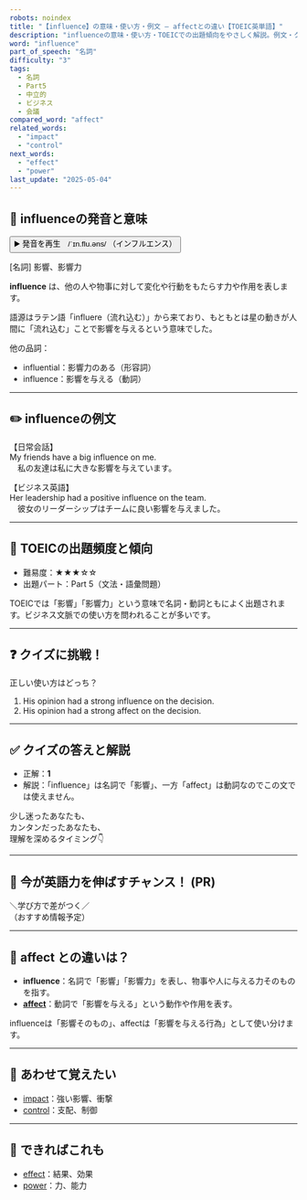 ```yaml
---
robots: noindex
title: "【influence】の意味・使い方・例文 ― affectとの違い【TOEIC英単語】"
description: "influenceの意味・使い方・TOEICでの出題傾向をやさしく解説。例文・クイズ付きでaffectとの違いもわかりやすく学べます。"
word: "influence"
part_of_speech: "名詞"
difficulty: "3"
tags:
  - 名詞
  - Part5
  - 中立的
  - ビジネス
  - 会議
compared_word: "affect"
related_words:
  - "impact"
  - "control"
next_words:
  - "effect"
  - "power"
last_update: "2025-05-04"
---
```


## 🔰 influenceの発音と意味

<button class="play-audio" onclick="playTTS('influence')">
  <span class="play-audio-main">
    ▶️ 発音を再生　/ˈɪn.flu.əns/
  </span>
  <span class="play-audio-sub">
    （インフルエンス）
  </span>
</button>

[名詞] 影響、影響力

**influence** は、他の人や物事に対して変化や行動をもたらす力や作用を表します。

語源はラテン語「influere（流れ込む）」から来ており、もともとは星の動きが人間に「流れ込む」ことで影響を与えるという意味でした。

他の品詞：  
- influential：影響力のある（形容詞）
- influence：影響を与える（動詞）

---

## ✏️ influenceの例文

【日常会話】  
My friends have a big influence on me.  
　私の友達は私に大きな影響を与えています。

【ビジネス英語】  
Her leadership had a positive influence on the team.  
　彼女のリーダーシップはチームに良い影響を与えました。

---

## 🎯 TOEICの出題頻度と傾向

- 難易度：★★★☆☆
- 出題パート：Part 5（文法・語彙問題）

TOEICでは「影響」「影響力」という意味で名詞・動詞ともによく出題されます。ビジネス文脈での使い方を問われることが多いです。

---

## ❓ クイズに挑戦！

正しい使い方はどっち？

1. His opinion had a strong influence on the decision.  
2. His opinion had a strong affect on the decision.

---

## ✅ クイズの答えと解説

- 正解：**1**
- 解説：「influence」は名詞で「影響」、一方「affect」は動詞なのでこの文では使えません。

少し迷ったあなたも、  
カンタンだったあなたも、  
理解を深めるタイミング👇️

---

## 🚀 今が英語力を伸ばすチャンス！ (PR)

<div class="info-center">
＼学び方で差がつく／<br>  
（おすすめ情報予定）
</div>

---

## 🤔  affect との違いは？

- **influence**：名詞で「影響」「影響力」を表し、物事や人に与える力そのものを指す。
- **[affect](/affect)**：動詞で「影響を与える」という動作や作用を表す。

influenceは「影響そのもの」、affectは「影響を与える行為」として使い分けます。

---

## 🧩 あわせて覚えたい

- [impact](/impact)：強い影響、衝撃
- [control](/control)：支配、制御

---

## 📖 できればこれも

- [effect](/effect)：結果、効果
- [power](/power)：力、能力

<!-- cvid: aid07_bid15 -->
